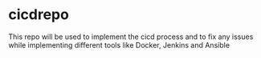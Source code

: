 # cicdrepo
This repo will be used to implement the cicd process and to fix any issues while implementing different tools like Docker, Jenkins and Ansible 
